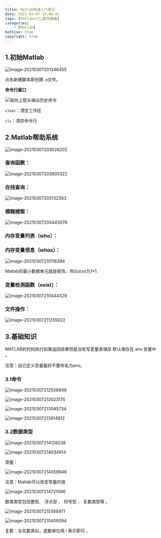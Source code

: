```yaml
---
title: Matlab快速入门笔记
date: 2021-03-07 19:48:41
tags: [Matlab入门,数学建模]
categories: 
	- [Matlab]
mathjax: true
copyright: true
---
```


## 1.初始Matlab

![image-20210307201346455](Matlab快速入门笔记/image-20210307201346455.png)

点击新建脚本即创建`.m`文件。

<!--more-->

**命令行窗口**

![按向上箭头弹出历史命令](Matlab快速入门笔记/image-20210307202741592.png)

`clear`：清空工作区

`clc`：清空命令行

## 2.Matlab帮助系统

![image-20210307203526202](Matlab快速入门笔记/image-20210307203526202.png)

### 查询函数：

![image-20210307203605322](Matlab快速入门笔记/image-20210307203605322.png)

### 在线查询：

![image-20210307205132363](Matlab快速入门笔记/image-20210307205132363.png)

### 模糊搜索：

![image-20210307205443076](Matlab快速入门笔记/image-20210307205443076.png)

### 内存变量列表（who）：

### 内存变量信息（whos）：

![image-20210307210116394](Matlab快速入门笔记/image-20210307210116394.png)

Matlab的最小数据单元就是矩阵，所以size为1*1.

### 变量检测函数（exist）：

![image-20210307210444329](Matlab快速入门笔记/image-20210307210444329.png)

### 文件操作：

![image-20210307211255022](Matlab快速入门笔记/image-20210307211255022.png)

## 3.基础知识

MATLAB的代码执行如果返回结果但是没有写变量来保存 默认保存在 ans 变量中 。

注意：自己定义变量最好不要命名为ans。

### 3.1命令

![image-20210307212506649](Matlab快速入门笔记/image-20210307212506649.png)

![image-20210307213023170](Matlab快速入门笔记/image-20210307213023170.png)

![image-20210307213045734](Matlab快速入门笔记/image-20210307213045734.png)

![image-20210307213914912](Matlab快速入门笔记/image-20210307213914912.png)

### 3.2数据类型

![image-20210307214128238](Matlab快速入门笔记/image-20210307214128238.png)

![image-20210307214034914](Matlab快速入门笔记/image-20210307214034914.png)

常量：

![image-20210307214359948](Matlab快速入门笔记/image-20210307214359948.png)

注意：Matlab可以改变常量的值

![image-20210307214721096](Matlab快速入门笔记/image-20210307214721096.png)

数值类型包括整型、 浮点型 、 符号型 、 复数类型等 。

![image-20210307215356971](Matlab快速入门笔记/image-20210307215356971.png)

![image-20210307215409394](Matlab快速入门笔记/image-20210307215409394.png)

复数：与实数类似，虚数单位用 i 表示即可 。


